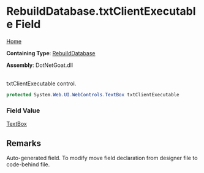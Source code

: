 # RebuildDatabase\.txtClientExecutable Field

[Home](../../../../../README.md)

**Containing Type**: [RebuildDatabase](../README.md)

**Assembly**: DotNetGoat\.dll

\
txtClientExecutable control\.

```csharp
protected System.Web.UI.WebControls.TextBox txtClientExecutable
```

### Field Value

[TextBox](https://docs.microsoft.com/en-us/dotnet/api/system.web.ui.webcontrols.textbox)

## Remarks

Auto\-generated field\.
To modify move field declaration from designer file to code\-behind file\.